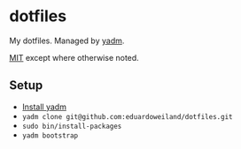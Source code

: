 # dotfiles

My dotfiles. Managed by [yadm](https://yadm.io/).

[MIT](LICENSE.md) except where otherwise noted.

## Setup

- [Install yadm](https://yadm.io/docs/install)
- `yadm clone git@github.com:eduardoweiland/dotfiles.git`
- `sudo bin/install-packages`
- `yadm bootstrap`
